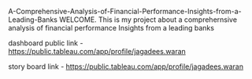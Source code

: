 A-Comprehensive-Analysis-of-Financial-Performance-Insights-from-a-Leading-Banks
WELCOME. This is my project about a comprehernsive analysis of financial performance Insights from a leading banks

dashboard public link - https://public.tableau.com/app/profile/jagadees.waran

story board link - https://public.tableau.com/app/profile/jagadees.waran
